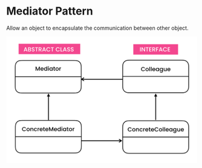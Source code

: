 # Mediator Pattern

Allow an object to encapsulate the communication between other object.

![Mediator](../../../UML/Behavioral/Mediator.PNG)
